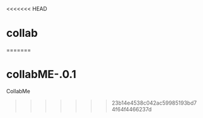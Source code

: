 <<<<<<< HEAD
# collab
=======
# collabME-.0.1
CollabMe
>>>>>>> 23b14e4538c042ac59985193bd74f64f4466237d
